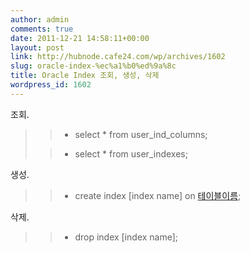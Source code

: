 ```yaml
---
author: admin
comments: true
date: 2011-12-21 14:58:11+00:00
layout: post
link: http://hubnode.cafe24.com/wp/archives/1602
slug: oracle-index-%ec%a1%b0%ed%9a%8c
title: Oracle Index 조회, 생성, 삭제
wordpress_id: 1602
---
```


조회.


<blockquote>
	
> * select * from user_ind_columns;
> 
	
> * select * from user_indexes;
> 
</blockquote>



생성.


<blockquote>
	
> * create index [index name] on [테이블이름](컬럼이름);
> 
</blockquote>




삭제.


<blockquote>
	
> * drop index [index name];
> 
</blockquote>




